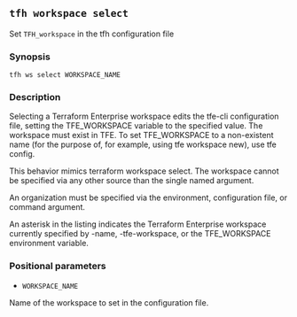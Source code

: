 ## `tfh workspace select`

Set `TFH_workspace` in the tfh configuration file

### Synopsis

    tfh ws select WORKSPACE_NAME

### Description

Selecting a Terraform Enterprise workspace edits the tfe-cli configuration file, setting the TFE_WORKSPACE variable to the specified value. The workspace must exist in TFE. To set TFE_WORKSPACE to a non-existent name (for the purpose of, for example, using tfe workspace new), use tfe config.

This behavior mimics terraform workspace select. The workspace cannot be specified via any other source than the single named argument.

An organization must be specified via the environment, configuration file, or command argument.

An asterisk in the listing indicates the Terraform Enterprise workspace currently specified by -name, -tfe-workspace, or the TFE_WORKSPACE environment variable.

### Positional parameters

* `WORKSPACE_NAME`

Name of the workspace to set in the configuration file.
